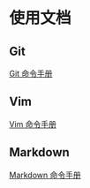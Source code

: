 # 使用文档

## Git

[Git 命令手册](/document/git/)

## Vim

[Vim 命令手册](/document/vim/)

## Markdown

[Markdown 命令手册](/document/markdown/)
